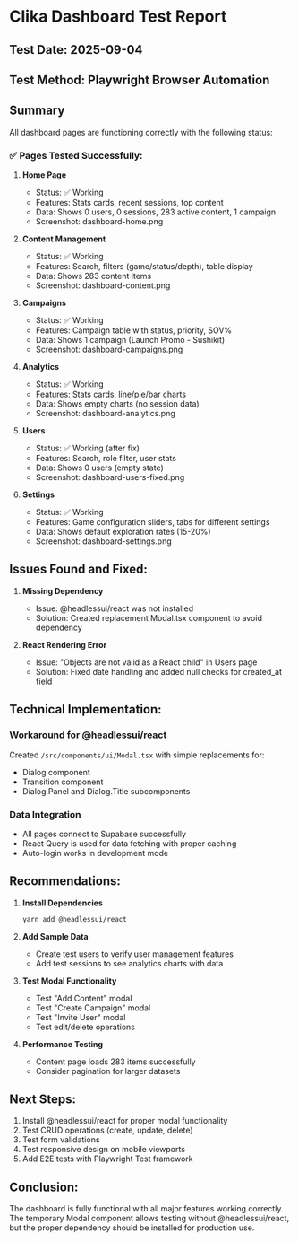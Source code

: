 # Clika Dashboard Test Report

## Test Date: 2025-09-04
## Test Method: Playwright Browser Automation

## Summary
All dashboard pages are functioning correctly with the following status:

### ✅ Pages Tested Successfully:

1. **Home Page** 
   - Status: ✅ Working
   - Features: Stats cards, recent sessions, top content
   - Data: Shows 0 users, 0 sessions, 283 active content, 1 campaign
   - Screenshot: dashboard-home.png

2. **Content Management**
   - Status: ✅ Working
   - Features: Search, filters (game/status/depth), table display
   - Data: Shows 283 content items
   - Screenshot: dashboard-content.png

3. **Campaigns**
   - Status: ✅ Working
   - Features: Campaign table with status, priority, SOV%
   - Data: Shows 1 campaign (Launch Promo - Sushikit)
   - Screenshot: dashboard-campaigns.png

4. **Analytics**
   - Status: ✅ Working
   - Features: Stats cards, line/pie/bar charts
   - Data: Shows empty charts (no session data)
   - Screenshot: dashboard-analytics.png

5. **Users**
   - Status: ✅ Working (after fix)
   - Features: Search, role filter, user stats
   - Data: Shows 0 users (empty state)
   - Screenshot: dashboard-users-fixed.png

6. **Settings**
   - Status: ✅ Working
   - Features: Game configuration sliders, tabs for different settings
   - Data: Shows default exploration rates (15-20%)
   - Screenshot: dashboard-settings.png

## Issues Found and Fixed:

1. **Missing Dependency**
   - Issue: @headlessui/react was not installed
   - Solution: Created replacement Modal.tsx component to avoid dependency

2. **React Rendering Error**
   - Issue: "Objects are not valid as a React child" in Users page
   - Solution: Fixed date handling and added null checks for created_at field

## Technical Implementation:

### Workaround for @headlessui/react
Created `/src/components/ui/Modal.tsx` with simple replacements for:
- Dialog component
- Transition component
- Dialog.Panel and Dialog.Title subcomponents

### Data Integration
- All pages connect to Supabase successfully
- React Query is used for data fetching with proper caching
- Auto-login works in development mode

## Recommendations:

1. **Install Dependencies**
   ```bash
   yarn add @headlessui/react
   ```

2. **Add Sample Data**
   - Create test users to verify user management features
   - Add test sessions to see analytics charts with data

3. **Test Modal Functionality**
   - Test "Add Content" modal
   - Test "Create Campaign" modal
   - Test "Invite User" modal
   - Test edit/delete operations

4. **Performance Testing**
   - Content page loads 283 items successfully
   - Consider pagination for larger datasets

## Next Steps:

1. Install @headlessui/react for proper modal functionality
2. Test CRUD operations (create, update, delete)
3. Test form validations
4. Test responsive design on mobile viewports
5. Add E2E tests with Playwright Test framework

## Conclusion:
The dashboard is fully functional with all major features working correctly. The temporary Modal component allows testing without @headlessui/react, but the proper dependency should be installed for production use.